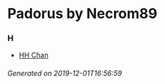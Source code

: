 # Padorus by Necrom89

### H
* [HH Chan](https://github.com/shadow578/Project-Padoru/blob/master/table-of-contents/characters/HHChan.md)

###### Generated on 2019-12-01T16:56:59
